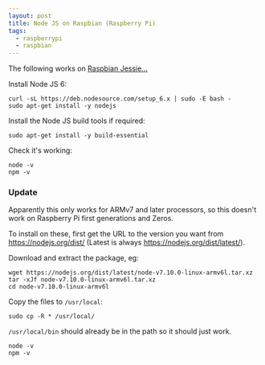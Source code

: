 ```yaml
---
layout: post
title: Node JS on Raspbian (Raspberry Pi)
tags:
  - raspberrypi
  - raspbian
---
```


The following works on [Raspbian Jessie...](https://www.raspberrypi.org/downloads/raspbian/)

Install Node JS 6:

```
curl -sL https://deb.nodesource.com/setup_6.x | sudo -E bash -
sudo apt-get install -y nodejs
```

Install the Node JS build tools if required:

```
sudo apt-get install -y build-essential
```

Check it's working:

```
node -v
npm -v
```

### Update

Apparently this only works for ARMv7 and later processors, so this doesn't work on Raspberry Pi first generations and Zeros.

To install on these, first get the URL to the version you want from https://nodejs.org/dist/ (Latest is always https://nodejs.org/dist/latest/).

Download and extract the package, eg:

```
wget https://nodejs.org/dist/latest/node-v7.10.0-linux-armv6l.tar.xz
tar -xJf node-v7.10.0-linux-armv6l.tar.xz
cd node-v7.10.0-linux-armv6l
```

Copy the files to `/usr/local`:

```
sudo cp -R * /usr/local/
```

`/usr/local/bin` should already be in the path so it should just work.

```
node -v
npm -v
```
